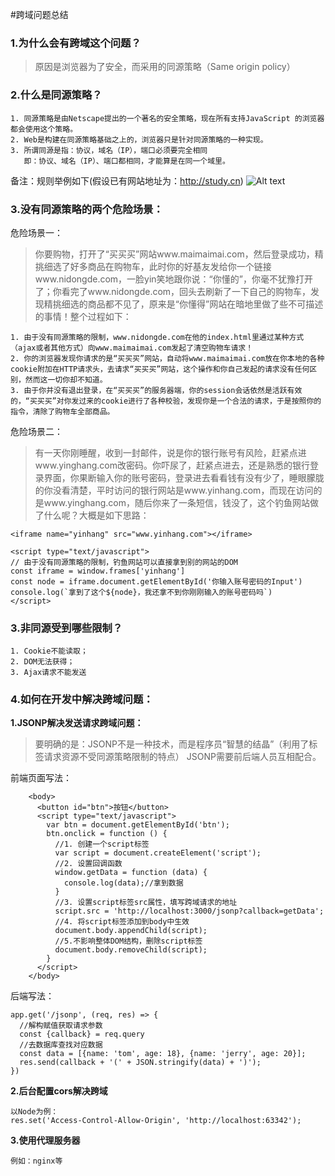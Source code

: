 #跨域问题总结

### 1.为什么会有跨域这个问题？
   > 原因是浏览器为了安全，而采用的同源策略（Same origin policy）

### 2.什么是同源策略？
    1. 同源策略是由Netscape提出的一个著名的安全策略，现在所有支持JavaScript 的浏览器都会使用这个策略。
    2. Web是构建在同源策略基础之上的，浏览器只是针对同源策略的一种实现。
    3. 所谓同源是指：协议，域名（IP），端口必须要完全相同
       即：协议、域名（IP）、端口都相同，才能算是在同一个域里。
备注：规则举例如下(假设已有网站地址为：http://study.cn)
![Alt text](https://s2.ax1x.com/2019/01/26/knAIit.png)

### 3.没有同源策略的两个危险场景：
危险场景一：
> 你要购物，打开了“买买买”网站www.maimaimai.com，然后登录成功，精挑细选了好多商品在购物车，此时你的好基友发给你一个链接www.nidongde.com，一脸yin笑地跟你说：“你懂的”，你毫不犹豫打开了；你看完了www.nidongde.com，回头去刷新了一下自己的购物车，发现精挑细选的商品都不见了，原来是“你懂得”网站在暗地里做了些不可描述的事情！整个过程如下：

	1. 由于没有同源策略的限制，www.nidongde.com在他的index.html里通过某种方式（ajax或者其他方式）向www.maimaimai.com发起了清空购物车请求！
	2. 你的浏览器发现你请求的是“买买买”网站，自动将www.maimaimai.com放在你本地的各种cookie附加在HTTP请求头，去请求“买买买”网站，这个操作和你自己发起的请求没有任何区别，然而这一切你却不知道。
	3. 由于你并没有退出登录，在“买买买”的服务器端，你的session会话依然是活跃有效的，“买买买”对你发过来的cookie进行了各种校验，发现你是一个合法的请求，于是按照你的指令，清除了购物车全部商品。
危险场景二：
> 有一天你刚睡醒，收到一封邮件，说是你的银行账号有风险，赶紧点进www.yinghang.com改密码。你吓尿了，赶紧点进去，还是熟悉的银行登录界面，你果断输入你的账号密码，登录进去看看钱有没有少了，睡眼朦胧的你没看清楚，平时访问的银行网站是www.yinhang.com，而现在访问的是www.yinghang.com，随后你来了一条短信，钱没了，这个钓鱼网站做了什么呢？大概是如下思路：
	
	<iframe name="yinhang" src="www.yinhang.com"></iframe>
	
	<script type="text/javascript">
	// 由于没有同源策略的限制，钓鱼网站可以直接拿到别的网站的DOM
	const iframe = window.frames['yinhang']
	const node = iframe.document.getElementById('你输入账号密码的Input')
	console.log(`拿到了这个${node}，我还拿不到你刚刚输入的账号密码吗`)
	</script> 

### 3.非同源受到哪些限制？
    1. Cookie不能读取；
    2. DOM无法获得；
    3. Ajax请求不能发送

### 4.如何在开发中解决跨域问题：
**1.JSONP解决发送请求跨域问题：**
> 要明确的是：JSONP不是一种技术，而是程序员“智慧的结晶”（利用了标签请求资源不受同源策略限制的特点）
> JSONP需要前后端人员互相配合。

前端页面写法：

		<body>
		  <button id="btn">按钮</button>
		  <script type="text/javascript">
		    var btn = document.getElementById('btn');
		    btn.onclick = function () {
		      //1. 创建一个script标签
		      var script = document.createElement('script');
		      //2. 设置回调函数
		      window.getData = function (data) {
		        console.log(data);//拿到数据
		      }
		      //3. 设置script标签src属性，填写跨域请求的地址
		      script.src = 'http://localhost:3000/jsonp?callback=getData';
		      //4. 将script标签添加到body中生效
		      document.body.appendChild(script);
		      //5.不影响整体DOM结构，删除script标签
		      document.body.removeChild(script);
		    }
		  </script>
		</body>
后端写法：

	app.get('/jsonp', (req, res) => {
	  //解构赋值获取请求参数
	  const {callback} = req.query
	  //去数据库查找对应数据
	  const data = [{name: 'tom', age: 18}, {name: 'jerry', age: 20}];
	  res.send(callback + '(' + JSON.stringify(data) + ')');
	})

**2.后台配置cors解决跨域**

	以Node为例：
	res.set('Access-Control-Allow-Origin', 'http://localhost:63342');

**3.使用代理服务器**
	
	例如：nginx等